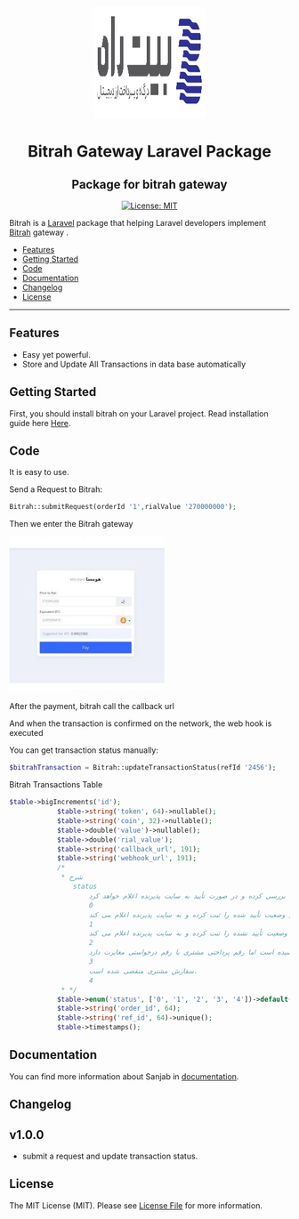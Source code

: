 <div align="center">
    <img src="./images/logo.svg" width="200" height="200">
</div>
<h1 align="center">Bitrah Gateway Laravel Package</h1>
<h2 align="center">Package for bitrah gateway</h2>

<div align="center">

[![License: MIT](https://img.shields.io/badge/License-MIT-brightgreen.svg)](https://opensource.org/licenses/MIT)

</div>

Bitrah is a [Laravel](http://laravel.com/) package that helping Laravel developers implement [Bitrah](http://bitrah.ir/) gateway .


- [Features](#features)
- [Getting Started](#getting-started)
- [Code](#code)
- [Documentation](#documentation)
- [Changelog](#changelog)
- [License](#license)


---


## Features
* Easy yet powerful.
* Store and Update All Transactions in data base automatically

## Getting Started
First, you should install bitrah on your Laravel project. Read installation guide here [Here](https://bitrah.ir).

## Code
It is easy to use.

Send a Request to Bitrah:
```php
Bitrah::submitRequest(orderId '1',rialValue '270000000');
```
Then we enter the ‌Bitrah gateway 

![Code](./images/bitrah1.jpeg)

After the payment, bitrah call the callback url

And when the transaction is confirmed on the network, the web hook is executed

You can get transaction status manually:
```php
$bitrahTransaction = Bitrah::updateTransactionStatus(refId '2456');
```
Bitrah Transactions Table
```php
$table->bigIncrements('id');
            $table->string('token', 64)->nullable();
            $table->string('coin', 32)->nullable();
            $table->double('value')->nullable();
            $table->double('rial_value');
            $table->string('callback_url', 191);
            $table->string('webhook_url', 191);
            /*
             * شرح
                status
                    سفارش مشتری ثبت شده و مشتری در حال پرداخت است. بیت راه وضعیت تراکنش را در شبکه بررسی کرده و در صورت تأیید به سایت پذیرنده اعلام خواهد کرد.
                    0
                    مشتری سفارش خود را پرداخت کرده و تراکنش مذکور به تأیید شبکه رسیده است. بیت‌راه  پس از استعلام تأیید تراکنش وضعیت تأیید شده را ثبت کرده و به سایت پذیرنده اعلام می کند.
                    1
                    مشتری سفارش خود را پرداخت نکرده یا تراکنش مذکور در شبکه تأیید نشده است. پس از استعلام تأیید تراکنش وضعیت تأیید نشده را ثبت کرده و به سایت پذیرنده اعلام می کند.
                    2
                    مشتری سفارش خود را پرداخت کرده و تراکنش مذکور به تأیید شبکه رسیده است اما رقم پرداختی مشتری با رقم درخواستی مغایرت دارد.
                    3
                    سفارش مشتری منقضی شده است.
                    4
             * */
            $table->enum('status', ['0', '1', '2', '3', '4'])->default('0');
            $table->string('order_id', 64);
            $table->string('ref_id', 64)->unique();
            $table->timestamps();
```

## Documentation
You can find more information about Sanjab in [documentation](https://www.bitrah.ir/en/doc).


## Changelog
## v1.0.0
* submit a request and update transaction status.


## License

The MIT License (MIT). Please see [License File](LICENSE.md) for more information.
